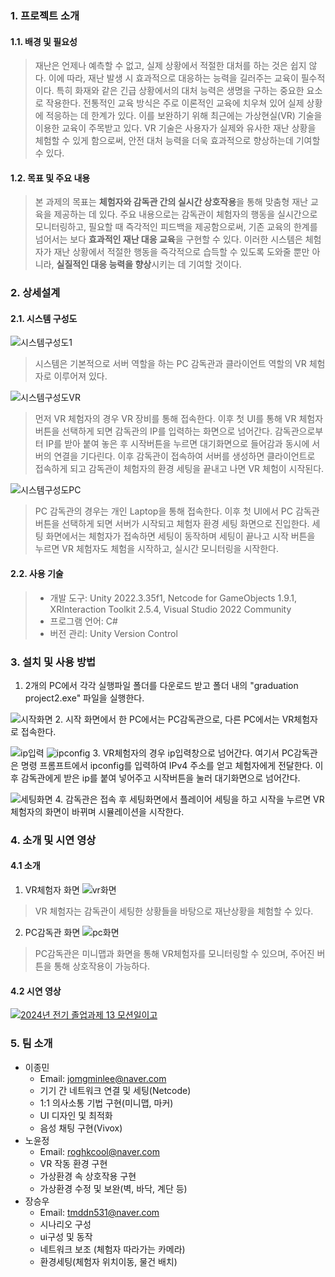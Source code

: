 ### 1. 프로젝트 소개
#### 1.1. 배경 및 필요성
 > 재난은 언제나 예측할 수 없고, 실제 상황에서 적절한 대처를 하는 것은 쉽지 않다. 이에 따라, 재난 발생 시 효과적으로 대응하는 능력을 길러주는 교육이 필수적이다. 특히 화재와 같은 긴급 상황에서의 대처 능력은 생명을 구하는 중요한 요소로 작용한다. 전통적인 교육 방식은 주로 이론적인 교육에 치우쳐 있어 실제 상황에 적응하는 데 한계가 있다. 이를 보완하기 위해 최근에는 가상현실(VR) 기술을 이용한 교육이 주목받고 있다.
 VR 기술은 사용자가 실제와 유사한 재난 상황을 체험할 수 있게 함으로써, 안전 대처 능력을 더욱 효과적으로 향상하는데 기여할 수 있다.

#### 1.2. 목표 및 주요 내용
 > 본 과제의 목표는 **체험자와 감독관 간의 실시간 상호작용**을 통해 맞춤형 재난 교육을 제공하는 데 있다. 주요 내용으로는 감독관이 체험자의 행동을 실시간으로 모니터링하고, 필요할 때 즉각적인 피드백을 제공함으로써, 기존 교육의 한계를 넘어서는 보다 **효과적인 재난 대응 교육**을 구현할 수 있다. 이러한 시스템은 체험자가 재난 상황에서 적절한 행동을 즉각적으로 습득할 수 있도록 도와줄 뿐만 아니라, **실질적인 대응 능력을 향상**시키는 데 기여할 것이다.


### 2. 상세설계
#### 2.1. 시스템 구성도
 ![시스템구성도1](https://github.com/user-attachments/assets/679f4759-5650-43d8-be30-ccc873808984)

> 시스템은 기본적으로 서버 역할을 하는 PC 감독관과 클라이언트 역할의 VR 체험자로 이루어져 있다.

 ![시스템구성도VR](https://github.com/user-attachments/assets/ff25a19f-4df9-44d4-b7ac-6acd5da58c82)
> 먼저 VR 체험자의 경우 VR 장비를 통해 접속한다. 이후 첫 UI를 통해 VR 체험자 버튼을 선택하게 되면 감독관의 IP를 입력하는 화면으로 넘어간다. 감독관으로부터 IP를 받아 붙여 놓은 후 시작버튼을 누르면 대기화면으로 들어감과 동시에 서버의 연결을 기다린다. 이후 감독관이 접속하여 서버를 생성하면 클라이언트로 접속하게 되고 감독관이 체험자의 환경 세팅을 끝내고 나면 VR 체험이 시작된다.

 
![시스템구성도PC](https://github.com/user-attachments/assets/dab159a3-b42f-42dc-a197-3eeb8eb7d6f8)
> PC 감독관의 경우는 개인 Laptop을 통해 접속한다. 이후 첫 UI에서 PC 감독관 버튼을 선택하게 되면 서버가 시작되고 체험자 환경 세팅 화면으로 진입한다. 세팅 화면에서는 체험자가 접속하면 세팅이 동작하며 세팅이 끝나고 시작 버튼을 누르면 VR 체험자도 체험을 시작하고, 실시간 모니터링을 시작한다.

#### 2.2. 사용 기술
> * 개발 도구: Unity 2022.3.35f1, Netcode for GameObjects 1.9.1, XRInteraction Toolkit 2.5.4, Visual Studio 2022 Community
> * 프로그램 언어: C#
> * 버전 관리: Unity Version Control


### 3. 설치 및 사용 방법
1. 2개의 PC에서 각각 실행파일 폴더를 다운로드 받고 폴더 내의 "graduation project2.exe" 파일을 실행한다.

![시작화면](https://github.com/user-attachments/assets/1aa145e8-3cea-4cb7-a7c0-e27a6700453d) 
2. 시작 화면에서 한 PC에서는 PC감독관으로, 다른 PC에서는 VR체험자로 접속한다.

![ip입력](https://github.com/user-attachments/assets/6e5c48fe-6899-4aec-9ef4-aefba2167c37)
![ipconfig](https://github.com/user-attachments/assets/42c50b3d-0faa-40a2-b13c-ab7b25f5045f)
3. VR체험자의 경우 ip입력창으로 넘어간다. 여기서 PC감독관은 명령 프롬프트에서 ipconfig를 입력하여 IPv4 주소를 얻고 체험자에게 전달한다. 이후 감독관에게 받은 ip를 붙여 넣어주고 시작버튼을 눌러 대기화면으로 넘어간다.

![세팅화면](https://github.com/user-attachments/assets/dc3fc507-4f95-4a74-bd28-00bc865986bc)
4. 감독관은 접속 후 세팅화면에서 플레이어 세팅을 하고 시작을 누르면 VR체험자의 화면이 바뀌며 시뮬레이션을 시작한다.


### 4. 소개 및 시연 영상
#### 4.1 소개
1. VR체험자 화면
![vr화면](https://github.com/user-attachments/assets/8ace2257-ec58-4916-94ab-0f1351a37365)
> VR 체험자는 감독관이 세팅한 상황들을 바탕으로 재난상황을 체험할 수 있다.

2. PC감독관 화면
![pc화면](https://github.com/user-attachments/assets/a015ba07-936e-41d6-bb7a-df77db5749b6)
> PC감독관은 미니맵과 화면을 통해 VR체험자를 모니터링할 수 있으며, 주어진 버튼을 통해 상호작용이 가능하다.

#### 4.2 시연 영상
[![2024년 전기 졸업과제 13 모션일이고](http://img.youtube.com/vi/iOX_i1il5Sw/0.jpg)](https://www.youtube.com/watch?v=iOX_i1il5Sw&list=PLFUP9jG-TDp-CVdTbHvql-WoADl4gNkKj&index=13)    


### 5. 팀 소개
  * 이종민
    * Email: jomgminlee@naver.com
    * 기기 간 네트워크 연결 및 세팅(Netcode)
    * 1:1 의사소통 기법 구현(미니맵, 마커)
    * UI 디자인 및 최적화
    * 음성 채팅 구현(Vivox)
  * 노윤정
    * Email: roghkcool@naver.com
    * VR 작동 환경 구현
    * 가상환경 속 상호작용 구현
    * 가상환경 수정 및 보완(벽, 바닥, 계단 등)
  * 장승우
    * Email: tmddn531@naver.com
    * 시나리오 구성
    * ui구성 및 동작
    * 네트워크 보조 (체험자 따라가는 카메라)
    * 환경세팅(체험자 위치이동, 물건 배치)